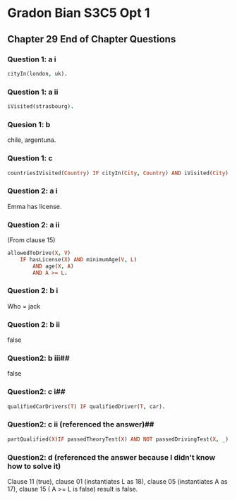 # Gradon Bian S3C5 Opt 1

## Chapter 29 End of Chapter Questions

### Question 1: a i 

```prolog
cityIn(london, uk).
```



### Question 1: a ii

```prolog
iVisited(strasbourg).
```



### Quesion 1: b

chile, argentuna.



### Question 1: c 

```prolog
countriesIVisited(Country) IF cityIn(City, Country) AND iVisited(City).
```



### Question 2: a i

Emma has license.



### Question 2: a ii

(From clause 15)

```prolog
allowedToDrive(X, V)
	IF hasLicense(X) AND minimumAge(V, L)
		AND age(X, A)
		AND A >= L.
```



### Question 2: b i

Who = jack



### Question 2: b ii

false

### Question2: b iii##

false



### Question2: c i##

```prolog
qualifiedCarDrivers(T) IF qualifiedDriver(T, car).
```



### Question2: c ii (referenced the answer)##
```prolog
partQualified(X)IF passedTheoryTest(X) AND NOT passedDrivingTest(X, _).
```



### Question2: d (referenced the answer because I didn't know how to solve it)

Clause 11 (true), clause 01 (instantiates L as 18), clause 05 (instantiates A
as 17), clause 15 ( A >= L is false) result is false.